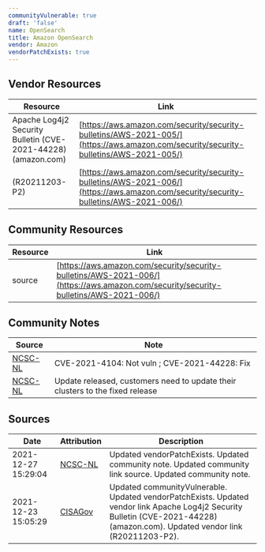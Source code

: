 ```yaml
---
communityVulnerable: true
draft: 'false'
name: OpenSearch
title: Amazon OpenSearch
vendor: Amazon
vendorPatchExists: true
---
```


## Vendor Resources
| Resource | Link |
| --- | --- |
| Apache Log4j2 Security Bulletin (CVE-2021-44228) (amazon.com) | [https://aws.amazon.com/security/security-bulletins/AWS-2021-005/](https://aws.amazon.com/security/security-bulletins/AWS-2021-005/) |
| (R20211203-P2) | [https://aws.amazon.com/security/security-bulletins/AWS-2021-006/](https://aws.amazon.com/security/security-bulletins/AWS-2021-006/) |

## Community Resources
| Resource | Link |
| --- | --- |
| source | [https://aws.amazon.com/security/security-bulletins/AWS-2021-006/](https://aws.amazon.com/security/security-bulletins/AWS-2021-006/) |

## Community Notes
| Source | Note |
| --- | --- |
| [NCSC-NL](https://github.com/NCSC-NL/log4shell/blob/main/software/README.md) | CVE-2021-4104: Not vuln ; CVE-2021-44228: Fix </ul> |
| [NCSC-NL](https://github.com/NCSC-NL/log4shell/blob/main/software/README.md) | Update released, customers need to update their clusters to the fixed release |

## Sources
| Date | Attribution | Description |
| --- | --- | --- |
| 2021-12-27 15:29:04 | [NCSC-NL](https://github.com/NCSC-NL/log4shell/blob/main/software/README.md) | Updated vendorPatchExists. Updated community note. Updated community link source. Updated community note.  |
| 2021-12-23 15:05:29 | [CISAGov](https://raw.githubusercontent.com/cisagov/log4j-affected-db/develop/README.md) | Updated communityVulnerable. Updated vendorPatchExists. Updated vendor link Apache Log4j2 Security Bulletin (CVE-2021-44228) (amazon.com). Updated vendor link (R20211203-P2).  |
